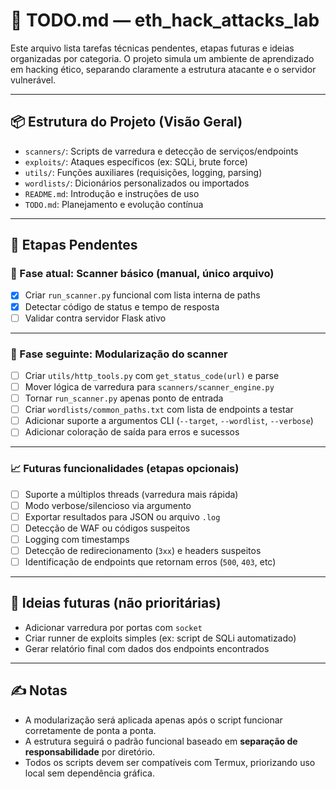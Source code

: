 # 🧠 TODO.md — eth_hack_attacks_lab

Este arquivo lista tarefas técnicas pendentes, etapas futuras e ideias organizadas por categoria. O projeto simula um ambiente de aprendizado em hacking ético, separando claramente a estrutura atacante e o servidor vulnerável.

---

## 📦 Estrutura do Projeto (Visão Geral)

- `scanners/`: Scripts de varredura e detecção de serviços/endpoints
- `exploits/`: Ataques específicos (ex: SQLi, brute force)
- `utils/`: Funções auxiliares (requisições, logging, parsing)
- `wordlists/`: Dicionários personalizados ou importados
- `README.md`: Introdução e instruções de uso
- `TODO.md`: Planejamento e evolução contínua

---

## 🚧 Etapas Pendentes

### 🧪 Fase atual: Scanner básico (manual, único arquivo)
- [x] Criar `run_scanner.py` funcional com lista interna de paths
- [x] Detectar código de status e tempo de resposta
- [ ] Validar contra servidor Flask ativo

---

### 🔁 Fase seguinte: Modularização do scanner
- [ ] Criar `utils/http_tools.py` com `get_status_code(url)` e parse
- [ ] Mover lógica de varredura para `scanners/scanner_engine.py`
- [ ] Tornar `run_scanner.py` apenas ponto de entrada
- [ ] Criar `wordlists/common_paths.txt` com lista de endpoints a testar
- [ ] Adicionar suporte a argumentos CLI (`--target`, `--wordlist`, `--verbose`)
- [ ] Adicionar coloração de saída para erros e sucessos

---

### 📈 Futuras funcionalidades (etapas opcionais)
- [ ] Suporte a múltiplos threads (varredura mais rápida)
- [ ] Modo verbose/silencioso via argumento
- [ ] Exportar resultados para JSON ou arquivo `.log`
- [ ] Detecção de WAF ou códigos suspeitos
- [ ] Logging com timestamps
- [ ] Detecção de redirecionamento (`3xx`) e headers suspeitos
- [ ] Identificação de endpoints que retornam erros (`500`, `403`, etc)

---

## 📌 Ideias futuras (não prioritárias)
- Adicionar varredura por portas com `socket`
- Criar runner de exploits simples (ex: script de SQLi automatizado)
- Gerar relatório final com dados dos endpoints encontrados

---

## ✍️ Notas

- A modularização será aplicada apenas após o script funcionar corretamente de ponta a ponta.
- A estrutura seguirá o padrão funcional baseado em **separação de responsabilidade** por diretório.
- Todos os scripts devem ser compatíveis com Termux, priorizando uso local sem dependência gráfica.
